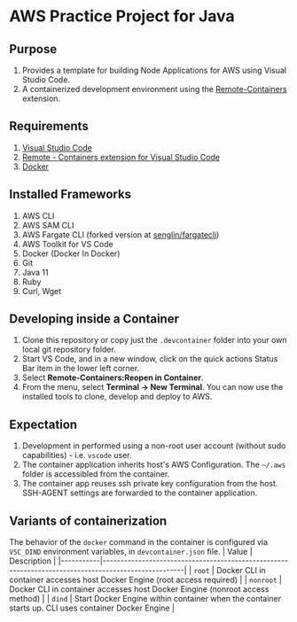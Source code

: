 # AWS Practice Project for Java

## Purpose
1. Provides a template for building Node Applications for AWS using Visual Studio Code.
2. A containerized development environment using the [Remote-Containers](https://code.visualstudio.com/docs/remote/containers) extension.

## Requirements
1. [Visual Studio Code](https://code.visualstudio.com/)
2. [Remote - Containers extension for Visual Studio Code](https://aka.ms/vscode-remote/download/extension)
3. [Docker](https://docs.docker.com/install/#supported-platforms)

## Installed Frameworks
1. AWS CLI
2. AWS SAM CLI
3. AWS Fargate CLI (forked version at [senglin/fargatecli](https://github.com/senglin/fargatecli))
4. AWS Toolkit for VS Code
5. Docker (Docker In Docker)
6. Git 
7. Java 11
8. Ruby
9. Curl, Wget

## Developing inside a Container
1. Clone this repository or copy just the `.devcontainer` folder into your own local git repository folder.
2. Start VS Code, and in a new window, click on the quick actions Status Bar item in the lower left corner.
3. Select **Remote-Containers:Reopen in Container**.
4. From the menu, select **Terminal -> New Terminal**.  You can now use the installed tools to clone, develop and deploy to AWS.

## Expectation
1. Development in performed using a non-root user account (without sudo capabilities) - i.e. `vscode` user.
2. The container application inherits host's AWS Configuration. The  `~/.aws` folder is accessibled from the container.
3. The container app reuses ssh private key configuration from the host.  SSH-AGENT settings are forwarded to the container application.

## Variants of containerization
The behavior of the `docker` command in the container is configured via `VSC_DIND` environment variables, in `devcontainer.json` file.
| Value     | Description                                                                                         |
|-----------|-----------------------------------------------------------------------------------------------------|
| `root`    | Docker CLI in container accesses host Docker Engine (root access required)                          |
| `nonroot` | Docker CLI in container accesses host Docker Eingine (nonroot access method)                        |
| `dind`    | Start Docker Engine within container when the container starts up. CLI uses container Docker Engine |